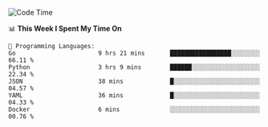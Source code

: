 <!--START_SECTION:waka-->
![Code Time](http://img.shields.io/badge/Code%20Time-662%20hrs%206%20mins-blue)

📊 **This Week I Spent My Time On** 

```text
💬 Programming Languages: 
Go                       9 hrs 21 mins       █████████████████░░░░░░░░   66.11 % 
Python                   3 hrs 9 mins        ██████░░░░░░░░░░░░░░░░░░░   22.34 % 
JSON                     38 mins             █░░░░░░░░░░░░░░░░░░░░░░░░   04.57 % 
YAML                     36 mins             █░░░░░░░░░░░░░░░░░░░░░░░░   04.33 % 
Docker                   6 mins              ░░░░░░░░░░░░░░░░░░░░░░░░░   00.76 % 
```


<!--END_SECTION:waka-->